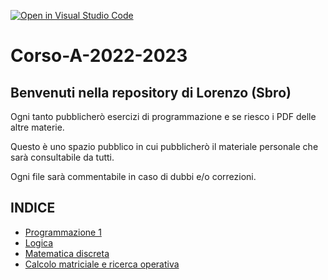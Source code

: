 [![Open in Visual Studio Code](https://classroom.github.com/assets/open-in-vscode-c66648af7eb3fe8bc4f294546bfd86ef473780cde1dea487d3c4ff354943c9ae.svg)](https://classroom.github.com/online_ide?assignment_repo_id=9398793&assignment_repo_type=AssignmentRepo)
# Corso-A-2022-2023
## Benvenuti nella repository di Lorenzo (Sbro)

Ogni tanto pubblicherò esercizi di programmazione e se riesco i PDF delle altre materie.

Questo è uno spazio pubblico in cui pubblicherò il materiale personale che sarà consultabile da tutti.

Ogni file sarà commentabile in caso di dubbi e/o correzioni.

## INDICE
- [Programmazione 1](https://github.com/Corso-A-2022-2023/Sbro03/tree/main/Programmazione%201)
- [Logica](https://github.com/Corso-A-2022-2023/Sbro03/tree/main/Logica)
- [Matematica discreta](https://github.com/Corso-A-2022-2023/Sbro03/tree/main/Matematica%20Discreta)
- [Calcolo matriciale e ricerca operativa](https://github.com/Corso-A-2022-2023/Sbro03/tree/main/CalcoloMatriciale_RicercaOperativa)
